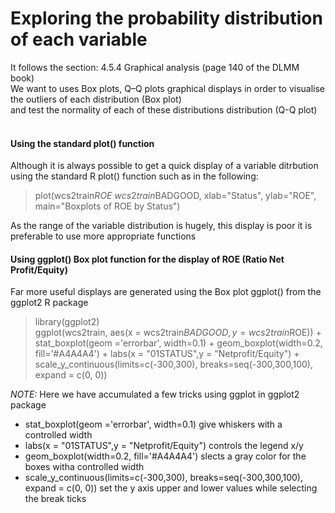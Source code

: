 # Exploring the probability distribution of each variable

It follows the section: 4.5.4 Graphical analysis (page 140 of the DLMM book)<br>
We want to uses Box plots, Q–Q plots graphical displays
in order to visualise the outliers of each distribution (Box plot) <br>
and test the normality of each of these distributions distribution (Q-Q plot)  <br><br>

#### Using the standard plot() function
Although it is always possible to get a quick display of a variable ditrbution using the standard R plot() function such as in the following:
> plot(wcs2train$ROE~wcs2train$BADGOOD, xlab="Status", ylab="ROE", main="Boxplots of ROE by Status")

As the range of the variable distribution is hugely, this display is poor it is preferable to use more appropriate functions<br>

#### Using ggplot() Box plot function for the display of ROE (Ratio Net Profit/Equity)
Far more useful displays are generated using the Box plot ggplot() from the ggplot2 R package
> library(ggplot2)<br>
> ggplot(wcs2train, aes(x = wcs2train$BADGOOD, y = wcs2train$ROE)) + stat_boxplot(geom ='errorbar', width=0.1) + geom_boxplot(width=0.2, fill='#A4A4A4') + 
	labs(x = "01STATUS",y = "Netprofit/Equity") + scale_y_continuous(limits=c(-300,300), breaks=seq(-300,300,100), expand = c(0, 0))<br>

<em>NOTE:</em> Here we have accumulated a few tricks using ggplot in ggplot2 package
- stat_boxplot(geom ='errorbar', width=0.1) give whiskers with a controlled width
- labs(x = "01STATUS",y = "Netprofit/Equity") controls the legend x/y
- geom_boxplot(width=0.2, fill='#A4A4A4') slects a gray color for the boxes witha controlled width
- scale_y_continuous(limits=c(-300,300), breaks=seq(-300,300,100), expand = c(0, 0)) set the y axis upper and lower values while selecting the break ticks


